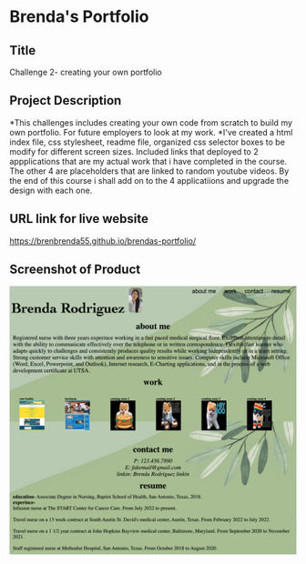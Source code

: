 # Brenda's Portfolio

## Title

Challenge 2- creating your own portfolio

## Project Description

*This challenges includes creating your own code from scratch to build my own portfolio. For future employers to look at my work. 
*I've created a html index file, css stylesheet, readme file, organized css selector boxes to be modify for different screen sizes. Included links that deployed to 2 appplications that are my actual work that i have completed in the course. The other 4 are placeholders that are linked to random youtube videos. By the end of this course i shall add on to the 4 applicatiions and upgrade the design with each one. 

## URL link for live website

https://brenbrenda55.github.io/brendas-portfolio/

## Screenshot of Product

![brendas portfolio](portfolio.png)